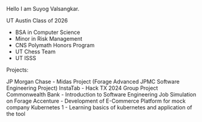 Hello I am Suyog Valsangkar. 

UT Austin Class of 2026
  - BSA in Computer Science
  - Minor in Risk Management
  - CNS Polymath Honors Program
  - UT Chess Team
  - UT ISSS

Projects:

  JP Morgan Chase - Midas Project (Forage Advanced JPMC Software Engineering Project)
  InstaTab - Hack TX 2024 Group Project
  Commonwealth Bank - Introduction to Software Engineering Job Simulation on Forage
  Accenture - Development of E-Commerce Platform for mock company
  Kubernetes 1 - Learning basics of kubernetes and application of the tool

  
